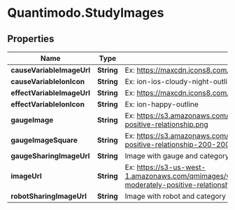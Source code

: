# Quantimodo.StudyImages

## Properties
Name | Type | Description | Notes
------------ | ------------- | ------------- | -------------
**causeVariableImageUrl** | **String** | Ex: https://maxcdn.icons8.com/Color/PNG/96/Household/sleeping_in_bed-96.png | [optional] 
**causeVariableIonIcon** | **String** | Ex: ion-ios-cloudy-night-outline | [optional] 
**effectVariableImageUrl** | **String** | Ex: https://maxcdn.icons8.com/Color/PNG/96/Cinema/theatre_mask-96.png | [optional] 
**effectVariableIonIcon** | **String** | Ex: ion-happy-outline | [optional] 
**gaugeImage** | **String** | Ex: https://s3.amazonaws.com/quantimodo-docs/images/gauge-moderately-positive-relationship.png | 
**gaugeImageSquare** | **String** | Ex: https://s3.amazonaws.com/quantimodo-docs/images/gauge-moderately-positive-relationship-200-200.png | 
**gaugeSharingImageUrl** | **String** | Image with gauge and category images | [optional] 
**imageUrl** | **String** | Ex: https://s3-us-west-1.amazonaws.com/qmimages/variable_categories_gauges_logo_background/gauge-moderately-positive-relationship_sleep_emotions_logo_background.png | 
**robotSharingImageUrl** | **String** | Image with robot and category images | [optional] 


